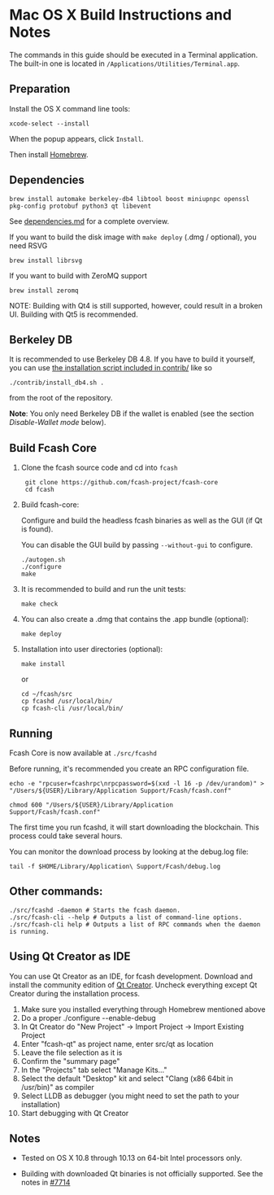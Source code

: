 Mac OS X Build Instructions and Notes
====================================
The commands in this guide should be executed in a Terminal application.
The built-in one is located in `/Applications/Utilities/Terminal.app`.

Preparation
-----------
Install the OS X command line tools:

`xcode-select --install`

When the popup appears, click `Install`.

Then install [Homebrew](https://brew.sh).

Dependencies
----------------------

    brew install automake berkeley-db4 libtool boost miniupnpc openssl pkg-config protobuf python3 qt libevent

See [dependencies.md](dependencies.md) for a complete overview.

If you want to build the disk image with `make deploy` (.dmg / optional), you need RSVG

    brew install librsvg

If you want to build with ZeroMQ support
    
    brew install zeromq

NOTE: Building with Qt4 is still supported, however, could result in a broken UI. Building with Qt5 is recommended.

Berkeley DB
-----------
It is recommended to use Berkeley DB 4.8. If you have to build it yourself,
you can use [the installation script included in contrib/](/contrib/install_db4.sh)
like so

```shell
./contrib/install_db4.sh .
```

from the root of the repository.

**Note**: You only need Berkeley DB if the wallet is enabled (see the section *Disable-Wallet mode* below).

Build Fcash Core
------------------------

1. Clone the fcash source code and cd into `fcash`

        git clone https://github.com/fcash-project/fcash-core
        cd fcash

2.  Build fcash-core:

    Configure and build the headless fcash binaries as well as the GUI (if Qt is found).

    You can disable the GUI build by passing `--without-gui` to configure.

        ./autogen.sh
        ./configure
        make

3.  It is recommended to build and run the unit tests:

        make check

4.  You can also create a .dmg that contains the .app bundle (optional):

        make deploy

5.  Installation into user directories (optional):

        make install

    or

        cd ~/fcash/src
        cp fcashd /usr/local/bin/
        cp fcash-cli /usr/local/bin/

Running
-------

Fcash Core is now available at `./src/fcashd`

Before running, it's recommended you create an RPC configuration file.

    echo -e "rpcuser=fcashrpc\nrpcpassword=$(xxd -l 16 -p /dev/urandom)" > "/Users/${USER}/Library/Application Support/Fcash/fcash.conf"

    chmod 600 "/Users/${USER}/Library/Application Support/Fcash/fcash.conf"

The first time you run fcashd, it will start downloading the blockchain. This process could take several hours.

You can monitor the download process by looking at the debug.log file:

    tail -f $HOME/Library/Application\ Support/Fcash/debug.log

Other commands:
-------

    ./src/fcashd -daemon # Starts the fcash daemon.
    ./src/fcash-cli --help # Outputs a list of command-line options.
    ./src/fcash-cli help # Outputs a list of RPC commands when the daemon is running.

Using Qt Creator as IDE
------------------------
You can use Qt Creator as an IDE, for fcash development.
Download and install the community edition of [Qt Creator](https://www.qt.io/download/).
Uncheck everything except Qt Creator during the installation process.

1. Make sure you installed everything through Homebrew mentioned above
2. Do a proper ./configure --enable-debug
3. In Qt Creator do "New Project" -> Import Project -> Import Existing Project
4. Enter "fcash-qt" as project name, enter src/qt as location
5. Leave the file selection as it is
6. Confirm the "summary page"
7. In the "Projects" tab select "Manage Kits..."
8. Select the default "Desktop" kit and select "Clang (x86 64bit in /usr/bin)" as compiler
9. Select LLDB as debugger (you might need to set the path to your installation)
10. Start debugging with Qt Creator

Notes
-----

* Tested on OS X 10.8 through 10.13 on 64-bit Intel processors only.

* Building with downloaded Qt binaries is not officially supported. See the notes in [#7714](https://github.com/bitcoin/bitcoin/issues/7714)
